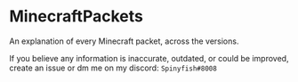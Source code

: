 # MinecraftPackets
An explanation of every Minecraft packet, across the versions.


If you believe any information is inaccurate, outdated, or could be improved, create an issue or dm me on my discord: ```Spinyfish#8008```

